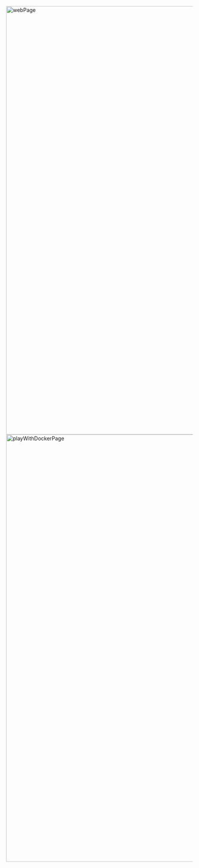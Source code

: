 <img width="1156" alt="webPage" src="https://user-images.githubusercontent.com/71108842/165819895-62679e3b-df34-48ad-8585-06fe4be43d8b.png">
<img width="1153" alt="playWithDockerPage" src="https://user-images.githubusercontent.com/71108842/165819908-4cdf1b16-036e-4108-9f1f-0b41ee1fd824.png">
